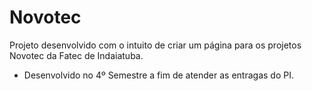 # Novotec

Projeto desenvolvido com o intuito de criar um página para os projetos Novotec da Fatec de Indaiatuba.

- Desenvolvido no 4º Semestre a fim de atender as entragas do PI.
